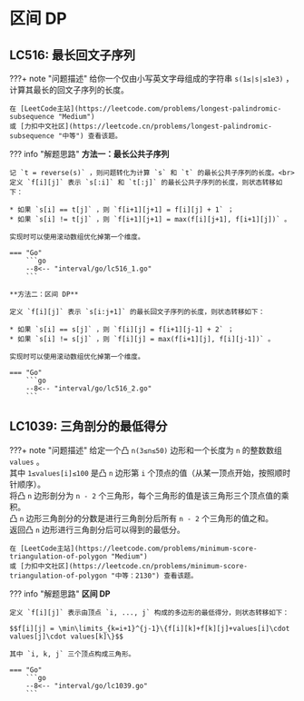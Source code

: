 # 区间 DP

## LC516: 最长回文子序列

???+ note "问题描述"
    给你一个仅由小写英文字母组成的字符串 `s(1≤|s|≤1e3)` ，计算其最长的回文子序列的长度。

    在 [LeetCode主站](https://leetcode.com/problems/longest-palindromic-subsequence "Medium")
    或 [力扣中文社区](https://leetcode.cn/problems/longest-palindromic-subsequence "中等") 查看该题。

??? info "解题思路"
    **方法一：最长公共子序列**

    记 `t = reverse(s)` ，则问题转化为计算 `s` 和 `t` 的最长公共子序列的长度。<br>
    定义 `f[i][j]` 表示 `s[:i]` 和 `t[:j]` 的最长公共子序列的长度，则状态转移如下：

    * 如果 `s[i] == t[j]` ，则 `f[i+1][j+1] = f[i][j] + 1` ；
    * 如果 `s[i] != t[j]` ，则 `f[i+1][j+1] = max(f[i][j+1], f[i+1][j])` 。

    实现时可以使用滚动数组优化掉第一个维度。

    === "Go"
        ```go
        --8<-- "interval/go/lc516_1.go"
        ```

    **方法二：区间 DP**

    定义 `f[i][j]` 表示 `s[i:j+1]` 的最长回文子序列的长度，则状态转移如下：

    * 如果 `s[i] == s[j]` ，则 `f[i][j] = f[i+1][j-1] + 2` ；
    * 如果 `s[i] != s[j]` ，则 `f[i][j] = max(f[i+1][j], f[i][j-1])` 。

    实现时可以使用滚动数组优化掉第一个维度。

    === "Go"
        ```go
        --8<-- "interval/go/lc516_2.go"
        ```

## LC1039: 三角剖分的最低得分

???+ note "问题描述"
    给定一个凸 `n(3≤n≤50)` 边形和一个长度为 `n` 的整数数组 `values` 。<br>
    其中 `1≤values[i]≤100` 是凸 `n` 边形第 `i` 个顶点的值（从某一顶点开始，按照顺时针顺序）。<br>
    将凸 `n` 边形剖分为 `n - 2` 个三角形，每个三角形的值是该三角形三个顶点值的乘积。<br>
    凸 `n` 边形三角剖分的分数是进行三角剖分后所有 `n - 2` 个三角形的值之和。<br>
    返回凸 `n` 边形进行三角剖分后可以得到的最低分。

    在 [LeetCode主站](https://leetcode.com/problems/minimum-score-triangulation-of-polygon "Medium")
    或 [力扣中文社区](https://leetcode.cn/problems/minimum-score-triangulation-of-polygon "中等：2130") 查看该题。

??? info "解题思路"
    **区间 DP**

    定义 `f[i][j]` 表示由顶点 `i, ..., j` 构成的多边形的最低得分，则状态转移如下：

    $$f[i][j] = \min\limits_{k=i+1}^{j-1}\{f[i][k]+f[k][j]+values[i]\cdot values[j]\cdot values[k]\}$$

    其中 `i, k, j` 三个顶点构成三角形。

    === "Go"
        ```go
        --8<-- "interval/go/lc1039.go"
        ```
